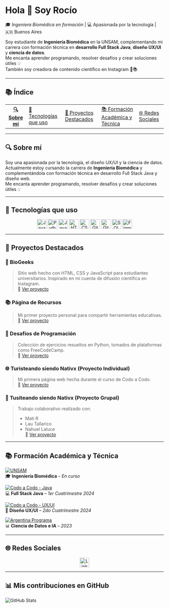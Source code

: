 # Hola 👋 Soy Rocío  
🎓 *Ingeniera Biomédica en formación* | 💻 Apasionada por la tecnología | 🇦🇷 Buenos Aires  

Soy estudiante de **Ingeniería Biomédica** en la UNSAM, complementando mi carrera con formación técnica en **desarrollo Full Stack Java**, **diseño UX/UI** y **ciencia de datos**.  
Me encanta aprender programando, resolver desafíos y crear soluciones útiles 💡  
También soy creadora de contenido científico en Instagram 🧪📚  

---

## 📚 Índice

<div align="center">
    <table> <!-- ESTO NO SE HACE PERO LA VERDAD QUE PARA IR ARMANDO NO QUEDA TAAAN MAL-->
      <th>
        <a href="#-sobre-mí">🔍 Sobre mí</a> </td> 
        <td><a href="#-tecnologías-que-uso">🔧 Tecnologías que uso</a></td>
        <td> <a href="#-proyectos-destacados">🎯 Proyectos Destacados</a></td>
        <td> <a href="#-formación-académica-y-técnica">📚 Formación Académica y Técnica</a></td>
        <td><a href="#-redes-sociales">🌐 Redes Sociales</a>
      </th>
    </table>
</div>

---

## 🔍 Sobre mí

Soy una apasionada por la tecnología, el diseño UX/UI y la ciencia de datos.  
Actualmente estoy cursando la carrera de **Ingeniería Biomédica** y complementándola con formación técnica en desarrollo Full Stack Java y diseño web.  
Me encanta aprender programando, resolver desafíos y crear soluciones útiles 💡

---

## 🔧 Tecnologías que uso

<div align="center">
  <img src="https://img.shields.io/badge/Java-ED8B00?style=for-the-badge&logo=java&logoColor=white" alt="Java" height="30" />
  <img src="https://img.shields.io/badge/Python-3776AB?style=for-the-badge&logo=python&logoColor=white" alt="Python" height="30" />
  <img src="https://img.shields.io/badge/JavaScript-F7DF1E?style=for-the-badge&logo=javascript&logoColor=black" alt="JavaScript" height="30" />
  <img src="https://img.shields.io/badge/HTML5-E34F26?style=for-the-badge&logo=html5&logoColor=white" alt="HTML5" height="30" />
  <img src="https://img.shields.io/badge/CSS3-1572B6?style=for-the-badge&logo=css3&logoColor=white" alt="CSS3" height="30" />
  <img src="https://img.shields.io/badge/Git-F05032?style=for-the-badge&logo=git&logoColor=white" alt="Git" height="30" />
  <img src="https://img.shields.io/badge/GitHub-121011?style=for-the-badge&logo=github&logoColor=white" alt="GitHub" height="30" />
  <img src="https://img.shields.io/badge/SQL-0084bd?style=for-the-badge&logo=mysql&logoColor=white" alt="SQL" height="30" />
  <img src="https://img.shields.io/badge/Figma-F24E1E?style=for-the-badge&logo=figma&logoColor=white" alt="Figma" height="30" />
</div>

---

## 🎯 Proyectos Destacados 

### 🧪 BioGeeks  
> Sitio web hecho con HTML, CSS y JavaScript para estudiantes universitarios. Inspirado en mi cuenta de difusión científica en Instagram.  
🔗 [Ver proyecto](https://github.com/ro-fer/BioGeeks) 

### 📚 Página de Recursos  
> Mi primer proyecto personal para compartir herramientas educativas.  
🔗 [Ver proyecto](https://github.com/ro-fer/Pagina-de-recursos) 

### 🧠 Desafíos de Programación  
> Colección de ejercicios resueltos en Python, tomados de plataformas como FreeCodeCamp.  
🔗 [Ver proyecto](https://github.com/ro-fer/Desafios_programacion) 

### 🌐 Turisteando siendo Nativx (Proyecto Individual)  
> Mi primera página web hecha durante el curso de Codo a Codo.  
🔗 [Ver proyecto](https://github.com/ro-fer/Turisteando-siendo-Nativx) 

### 🏢 Tusiteando siendo Nativx (Proyecto Grupal)  
> Trabajo colaborativo realizado con:
> - Mati R  
> - Lau Tallarico  
> - Nahuel Laluce  
🔗 [Ver proyecto](https://github.com/ro-fer/TusiTEANDO-siendo-nativx) 

---

## 📚 Formación Académica y Técnica

[![UNSAM](https://img.shields.io/badge/UNSAM-Ingeniería_Biomédica-blue?logo=university&logoColor=white)](https://www.unsam.edu.ar/escuelas/ecyt/172/ciencia/ingenieria-biomedica)  
🎓 **Ingeniería Biomédica** – *En curso*

[![Codo a Codo - Java](https://img.shields.io/badge/Codo_a_Codo-Full_Stack_Java-green?logo=java)](https://drive.google.com/file/d/1SSwNBdJUy-5h4A4aZHiOYTUvM8qEGYMi/view?usp=drive_link)  
💻 **Full Stack Java** – *1er Cuatrimestre 2024*

[![Codo a Codo - UX/UI](https://img.shields.io/badge/Codo_a_Codo-Diseño_UX_UI-purple?logo=figma)](#)  
🎨 **Diseño UX/UI** – *2do Cuatrimestre 2024*

[![Argentina Programa](https://img.shields.io/badge/Argentina_Programa-Ciencia_de_Datos-orange)](https://www.argentina.gob.ar/sites/default/files/5._unsam_-_ciencia_de_datos_e_inteligencia_artificial.pdf)  
📊 **Ciencia de Datos e IA** – *2023*


---

## 🌐 Redes Sociales

<div align="center">
  <a href="https://www.linkedin.com/in/rocio-bfernandez/"> 
    <img src="https://img.shields.io/badge/-LinkedIn-0A66C2?style=flat-square&logo=linkedin&logoColor=white" alt="LinkedIn" height="30" />
  </a>
</div>

---

## 📊 Mis contribuciones en GitHub 

![GitHub Stats](https://github-readme-stats.vercel.app/api?username=ro-fer&show_icons=true&theme=synthwave)
